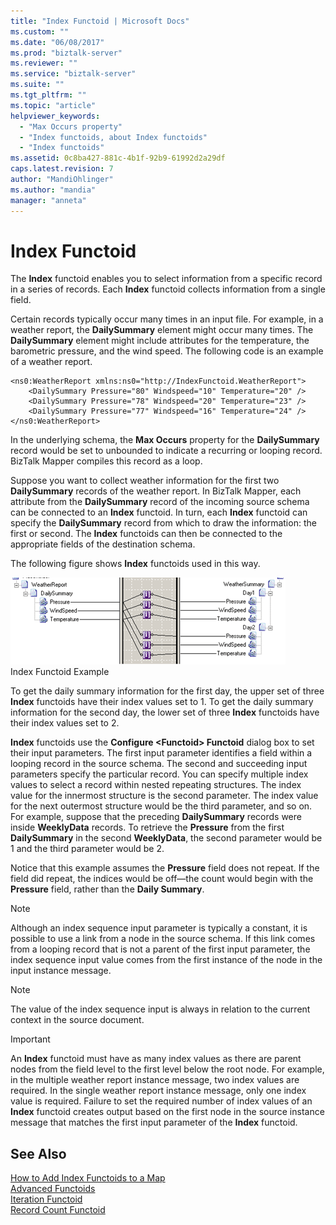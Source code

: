 ```yaml
---
title: "Index Functoid | Microsoft Docs"
ms.custom: ""
ms.date: "06/08/2017"
ms.prod: "biztalk-server"
ms.reviewer: ""
ms.service: "biztalk-server"
ms.suite: ""
ms.tgt_pltfrm: ""
ms.topic: "article"
helpviewer_keywords: 
  - "Max Occurs property"
  - "Index functoids, about Index functoids"
  - "Index functoids"
ms.assetid: 0c8ba427-881c-4b1f-92b9-61992d2a29df
caps.latest.revision: 7
author: "MandiOhlinger"
ms.author: "mandia"
manager: "anneta"
---
```

# Index Functoid
The **Index** functoid enables you to select information from a specific record in a series of records. Each **Index** functoid collects information from a single field.  
  
 Certain records typically occur many times in an input file. For example, in a weather report, the **DailySummary** element might occur many times. The **DailySummary** element might include attributes for the temperature, the barometric pressure, and the wind speed. The following code is an example of a weather report.  
  
```  
<ns0:WeatherReport xmlns:ns0="http://IndexFunctoid.WeatherReport">  
    <DailySummary Pressure="80" Windspeed="10" Temperature="20" />  
    <DailySummary Pressure="78" Windspeed="20" Temperature="23" />  
    <DailySummary Pressure="77" Windspeed="16" Temperature="24" />  
</ns0:WeatherReport>  
```  
  
 In the underlying schema, the **Max Occurs** property for the **DailySummary** record would be set to unbounded to indicate a recurring or looping record. BizTalk Mapper compiles this record as a loop.  
  
 Suppose you want to collect weather information for the first two **DailySummary** records of the weather report. In BizTalk Mapper, each attribute from the **DailySummary** record of the incoming source schema can be connected to an **Index** functoid. In turn, each **Index** functoid can specify the **DailySummary** record from which to draw the information: the first or second. The **Index** functoids can then be connected to the appropriate fields of the destination schema.  
  
 The following figure shows **Index** functoids used in this way.  
  
 ![](../core/media/ebiz-prog-map-index.gif "ebiz_prog_map_index")  
Index Functoid Example  
  
 To get the daily summary information for the first day, the upper set of three **Index** functoids have their index values set to 1. To get the daily summary information for the second day, the lower set of three **Index** functoids have their index values set to 2.  
  
 **Index** functoids use the **Configure \<Functoid> Functoid** dialog box to set their input parameters. The first input parameter identifies a field within a looping record in the source schema. The second and succeeding input parameters specify the particular record. You can specify multiple index values to select a record within nested repeating structures. The index value for the innermost structure is the second parameter. The index value for the next outermost structure would be the third parameter, and so on. For example, suppose that the preceding **DailySummary** records were inside **WeeklyData** records. To retrieve the **Pressure** from the first **DailySummary** in the second **WeeklyData**, the second parameter would be 1 and the third parameter would be 2.  
  
 Notice that this example assumes the **Pressure** field does not repeat. If the field did repeat, the indices would be off—the count would begin with the **Pressure** field, rather than the **Daily Summary**.  
  
> [!NOTE]
>  Although an index sequence input parameter is typically a constant, it is possible to use a link from a node in the source schema. If this link comes from a looping record that is not a parent of the first input parameter, the index sequence input value comes from the first instance of the node in the input instance message.  
  
> [!NOTE]
>  The value of the index sequence input is always in relation to the current context in the source document.  
  
> [!IMPORTANT]
>  An **Index** functoid must have as many index values as there are parent nodes from the field level to the first level below the root node. For example, in the multiple weather report instance message, two index values are required. In the single weather report instance message, only one index value is required. Failure to set the required number of index values of an **Index** functoid creates output based on the first node in the source instance message that matches the first input parameter of the **Index** functoid.  
  
## See Also  
 [How to Add Index Functoids to a Map](../core/how-to-add-index-functoids-to-a-map.md)   
 [Advanced Functoids](../core/advanced-functoids.md)   
 [Iteration Functoid](../core/iteration-functoid.md)   
 [Record Count Functoid](../core/record-count-functoid.md)